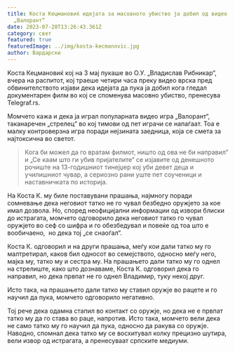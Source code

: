 ```yaml
---
title: Коста Кецмановиќ идејата за масовното убиство ја добил од видео играта
  „Валорант“
date: 2023-07-20T13:26:43.361Z
category: свет
featured: true
featuredImage: ../img/kosta-kecmanovic.jpg
author: Вардарски
---
```

<!--StartFragment-->

Koста Кецмановиќ кој на 3 мај пукаше во О.У. „Владислав Рибникар“, вчера на распитот, кој траеше четири часа преку видео врска пред обвинителството изјави дека идејата да пука ја добил кога гледал документарен филм во кој се споменува масовно убиство, пренесува Telegraf.rs.



<!--EndFragment--><!--StartFragment-->

Момчето кажа и дека ја играл популарната видео игра „Валорант“, таканаречен „стрелец“ во кој тимови од пет играчи се напаѓаат. Тоа е малку контроверзна игра поради нејзината заедница, која се смета за најтоксична во светот.

> Кога би можел да го вратам филмот, ништо од ова не би направил“ и „Се каам што ги убив пријателите“ се изјавите од денешното рочиште на 13-годишниот тинејџер кој уби девет деца и училишниот чувар, а сериозно рани уште пет соученици и наставничката по историја.

На Коста К. му биле поставувани прашања, најмногу поради сомневање дека неговиот татко не го чувал безбедно оружјето за кое имал дозвола. Но, според неофицијални информации од извори блиски до истрагата, момчето одговорило дека неговиот татко го чувал оружјето во сеф со шифра и го обезбедувал и повеќе од тоа што е вообичаено,  но дека тој „се снаоѓал“. 

Коста К. одговорил и на други прашања, меѓу кои дали татко му го малтретирал, каков бил односот во семејството, односно меѓу него, мајка му, татко му и сестра му. На прашањето дали татко му го однел на стрелиште, како што дознаваме, Коста К. одговорил дека го направил, но дека првпат не го однел Владимир, туку некој друг.

Исто така, на прашањето дали татко му ставил оружје во рацете и го научил да пука, момчето одговорило негативно.

Тој рече дека одамна стапил во контакт со оружје, но дека не е првпат татко му да го става во раце, напротив. Исто така, момчето вели дека не само татко му го научил да пука, односно да ракува со оружје. Наводно, спомнал дека татко му се восхитувал колку прецизно шутира, вели извор од истрагата, а пренесуваат српските медиуми.

<!--EndFragment-->